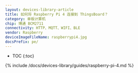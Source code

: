```yaml
---
layout: devices-library-article
title: 如何将 Raspberry Pi 4 连接到 ThingsBoard？
category: 单板计算机
chip: 博通 BCM2711
connectivity: HTTP、MQTT、WIFI、BLE
vendor: Raspberry
deviceImageFileName: raspberrypi4.jpg
docsPrefix: pe/
---
```


* TOC
{:toc}

{% include /docs/devices-library/guides/raspberry-pi-4.md %}